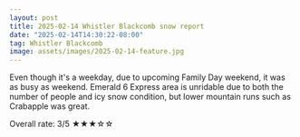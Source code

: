 ```yaml
---
layout: post
title: 2025-02-14 Whistler Blackcomb snow report
date: "2025-02-14T14:30:22-08:00"
tag: Whistler Blackcomb
image: assets/images/2025-02-14-feature.jpg
---
```


Even though it's a weekday, due to upcoming Family Day weekend, it was as busy as weekend. Emerald 6 Express area is unridable due to both the number of people and icy snow condition, but lower mountain runs such as Crabapple was great.

Overall rate: 3/5 ★★★☆☆
